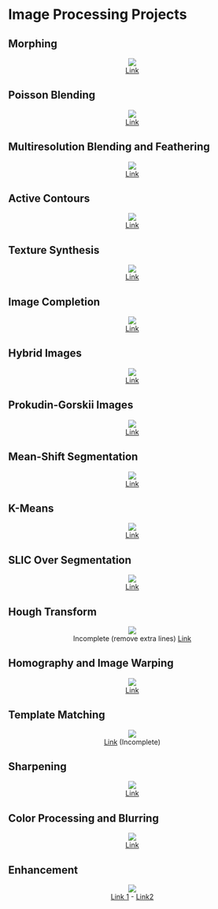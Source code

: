# Image Processing Projects

## Morphing
<div align='center'>
    <div><img src='./images/morphing.gif'/></div>
    <a href='/src/Morphing.ipynb'>Link</a>
</div>

## Poisson Blending
<div align='center'>
    <div><img src='./images/Poisson_Blending.png'/></div>
    <a href='/src/Poisson_Blending.ipynb'>Link</a>
</div>

## Multiresolution Blending and Feathering
<div align='center'>
    <div><img src='./images/Multiresolution_Blending_and_Feathering.png'/></div>
    <a href='/src/Multiresolution_Blending_and_Feathering.ipynb'>Link</a>
</div>

## Active Contours
<div align='center'>
    <div><img src='./images/Active_Contours.gif'/></div>
    <a href='/src/Active_Contours.ipynb'>Link</a>
</div>

## Texture Synthesis
<div align='center'>
    <div><img src='./images/Texture_Synthesis.png'/></div>
    <a href='/src/Texture_Synthesis.ipynb'>Link</a>
</div>

## Image Completion
<div align='center'>
    <div><img src='./images/Image_Completion.png'/></div>
    <a href='/src/Image_Completion.ipynb'>Link</a>
</div>

## Hybrid Images
<div align='center'>
    <div><img src='./images/Hybrid_Images.png'/></div>
    <a href='/src/Hybrid_Images.ipynb'>Link</a>
</div>

## Prokudin-Gorskii Images
<div align='center'>
    <div><img src='./images/Prokudin_Gorskii_Images.png'/></div>
    <a href='/src/Prokudin_Gorskii_Images.ipynb'>Link</a>
</div>

## Mean-Shift Segmentation
<div align='center'>
    <div><img src='./images/Mean_Shift.png'/></div>
    <a href='/src/Mean_Shift.ipynb'>Link</a>
</div>

## K-Means
<div align='center'>
    <div><img src='./images/KMeans.png'/></div>
    <a href='/src/KMeans.ipynb'>Link</a>
</div>

## SLIC Over Segmentation
<div align='center'>
    <div><img src='./images/SLIC.png'/></div>
    <a href='/src/SLIC.ipynb'>Link</a>
</div>

## Hough Transform
<div align='center'>
    <div><img src='./images/Hough_Transform.png'/></div>
    Incomplete (remove extra lines) <a href='/src/SLIC.ipynb'>Link</a>
</div>

## Homography and Image Warping
<div align='center'>
    <div><img src='./images/Homography_and_Image_Warping.png'/></div>
    <a href='/src/Homography_and_Image_Warping.ipynb'>Link</a>
</div>

## Template Matching
<div align='center'>
    <div><img src='./images/Template_Matching.png'/></div>
    <a href='/src/Template_Matching.ipynb'>Link</a> (Incomplete)
</div>

## Sharpening
<div align='center'>
    <div><img src='./images/Sharpening.png'/></div>
    <a href='/src/Sharpening.ipynb'>Link</a>
</div>

## Color Processing and Blurring
<div align='center'>
    <div><img src='./images/Color_Processing_and_Blurring.png'/></div>
    <a href='/src/Color_Processing_and_Blurring.ipynb'>Link</a>
</div>

## Enhancement
<div align='center'>
    <div><img src='./images/Enhancement.png'/></div>
    <a href='/src/Enhancement1.ipynb'>Link 1</a> - <a href='/src/Enhancement2.ipynb'>Link2 </a>
</div>